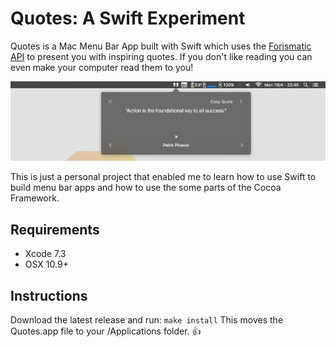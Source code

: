 # Quotes: A Swift Experiment

Quotes is a Mac Menu Bar App built with Swift
which uses the [Forismatic API](http://forismatic.com/en/api/) to present you
with inspiring quotes.  If you don't like reading you can even make your
computer read them to you!

![Screenshot](screenshot.png)

This is just a personal project that enabled me to learn how to use Swift to
build menu bar apps and how to use the some parts of the Cocoa Framework.

## Requirements

- Xcode 7.3
- OSX 10.9+

## Instructions

Download the latest release and run: `make install`
This moves the Quotes.app file to your /Applications folder.  👍

